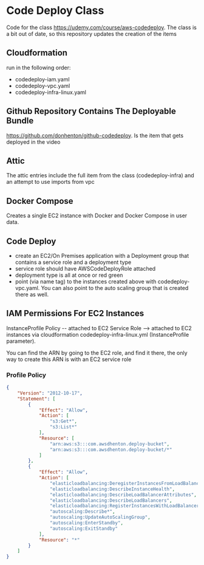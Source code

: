 # Code Deploy Class

Code for the class <https://udemy.com/course/aws-codedeploy>. The class is a bit out of date, so this
repository updates the creation of the items

## Cloudformation

run in the following order:

* codedeploy-iam.yaml
* codedeploy-vpc.yaml
* codedeploy-infra-linux.yaml


## Github Repository Contains The Deployable Bundle

<https://github.com/donhenton/github-codedeploy>. Is the item that gets deployed in the video

## Attic

The attic entries include the full item from the class (codedeploy-infra) and an attempt to use
imports from vpc

## Docker Compose

Creates a single EC2 instance with Docker and Docker Compose in user data.

## Code Deploy

* create an EC2/On Premises application with a  Deployment group that contains a service role and a deployment type
* service role should have AWSCodeDeployRole attached
* deployment type is all at once or red green
* point (via name tag) to the instances created above with codedeploy-vpc.yaml. You can also point to the auto scaling group that is created there as well.

## IAM Permissions For EC2 Instances

InstanceProfile Policy -- attached to EC2 Service Role --> attached to EC2 instances via cloudformation
codedeploy-infra-linux.yml (InstanceProfile parameter).

You can find the ARN by going to the EC2 role, and find it there, the only way to create this ARN is with an EC2 service role

### Profile Policy

```json
{
    "Version": "2012-10-17",
    "Statement": [
        {
            "Effect": "Allow",
            "Action": [
                "s3:Get*",
                "s3:List*"
            ],
            "Resource": [
                "arn:aws:s3:::com.awsdhenton.deploy-bucket",
                "arn:aws:s3:::com.awsdhenton.deploy-bucket/*"
            ]
        },
        {
            "Effect": "Allow",
            "Action": [
                "elasticloadbalancing:DeregisterInstancesFromLoadBalancer",
                "elasticloadbalancing:DescribeInstanceHealth",
                "elasticloadbalancing:DescribeLoadBalancerAttributes",
                "elasticloadbalancing:DescribeLoadBalancers",
                "elasticloadbalancing:RegisterInstancesWithLoadBalancer",
                "autoscaling:Describe*",
                "autoscaling:UpdateAutoScalingGroup",
                "autoscaling:EnterStandby",
                "autoscaling:ExitStandby"
            ],
            "Resource": "*"
        }
    ]
}

```
